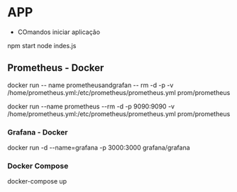 
# APP

* COmandos iniciar aplicação

npm start
node indes.js

## Prometheus - Docker
docker run
  -- name prometheusandgrafan
  -- rm
  -d
  -p 
  -v /home/prometheus.yml:/etc/prometheus/prometheus.yml
  prom/prometheus

docker run --name prometheus --rm -d -p 9090:9090 -v /home/prometheus.yml:/etc/prometheus/prometheus.yml prom/prometheus

### Grafana - Docker

docker run -d --name=grafana -p 3000:3000 grafana/grafana

### Docker Compose

docker-compose up